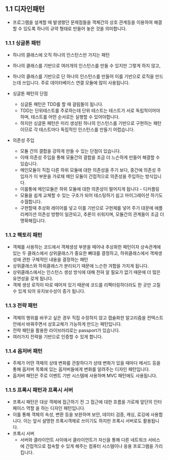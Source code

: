 ## 1.1 디자인패턴
- 프로그램을 설계할 때 발생했던 문제점들을 객체간의 상호 관계등을 이용하여 해결 할 수 있도록 하나의 규약 형태로 만들어 놓은 것을 의미합니다.

### 1.1.1 싱글톤 패턴
- 하나의 클래스에 오직 하나의 인스턴스만 가지는 패턴
- 하나의 클래스를 기반으로 여러개의 인스턴스를 만들 수 있지만 그렇게 하지 않고,
- 하나의 클래스를 기반으로 단 하나의 인스턴스를 만들어 이를 기반으로 로직을 만드는데 쓰입니다. 주로 데이터베이스 연결 모듈에 많이 사용됩니다.

- 싱글톤 패턴의 단점
    - 싱글톤 패턴은 TDD를 할 때 걸림돌이 됩니다. 
    - TDD는 단위테스트를 주로하는데 단위 테스트는 테스트가 서로 독립적이어야 하며, 테스트를 어떤 순서로든 실행할 수 있어야합니다.
    - 하지만 싱글톤 패턴은 미리 생성된 하나의 인스턴스를 기반으로 구현하는 패턴이므로 각 테스트마다 독립적인 인스턴스를 만들기 어렵습니다.

- 의존성 주입
    - 모듈 간의 결합을 강하게 만들 수 있는 단점이 있습니다.
    - 이때 의존성 주입을 통해 모듈간의 결합을 조금 더 느슨하게 만들어 해결할 수 있습니다.
    - 메인모듈이 직접 다른 하위 모듈에 대한 의존성을 주기 보다, 중간에 의존성 주입자가 이 부분을 가로채 메인 모듈이 간접적으로 의존성을 주입하는 방식입니다.
    - 이를통에 메인모듈은 하위 모듈에 대한 의존성이 떨어지게 됩니다 - 디커플링
    - 모듈을 쉽게 교체할 수 있는 구조가 되어 테스팅하기 쉽고 마이그레이션 하기도 수월합니다.
    - 구현할때 추상화 레이어를 넣고 이를 기반으로 구현체를 넣어 주기 대문에 애플리케이션 의존성 방향이 일관되고, 추론이 쉬워지며, 모듈간의 관계들이 조금 더 명확해집니다.

### 1.1.2 팩토리 패턴
- 객체를 사용하는 코드에서 객체생성 부분을 떼어내 추상화한 패턴이자 상속관계에 있는 두 클래스에서 상위클래스가 중요한 뼈대를 결정하고, 하위클래스에서 객체생성에 관한 구체적인 내용을 결정하는 패턴
- 상위클래스와 하위클래스가 분리되기 때문에 느슨한 겨합을 가지게 됩니다.
- 상위클래스에서는 인스턴스 생성 방식에 대해 전혀 알 필요가 없기 때문에 더 많은 유연성을 갖게 됩니다.
- 객체 생성 로직이 따로 떼어져 있기 때문에 코드를 리팩터링하더라도 한 곳만 고칠 수 있게 되어 유지보수성이 증가 됩니다.

### 1.1.3 전략 패턴
- 객체의 행위를 바꾸고 싶은 경우 직접 수정하지 않고 캡슐화한 알고리즘을 컨텍스트 안에서 바꿔주면서 상호교체가 가능하게 만드는 패턴입니다.
- 전략 패턴을 활용한 라이브러리로는 passport가 있습니다.
- 여러가지 전략을 기반으로 인증할 수 있게 합니다.

### 1.1.4 옵저버 패턴
- 주체가 어떤 객체의 상태 변화를 관찰하다가 상태 변화가 있을 때마다 메서드 등을 통해 옵저버 목록에 있는 옵저버들에게 변화를 알려주는 디자인 패턴입니다.
- 옵저버 패턴은 주로 이벤트 기반 시스템에 사용하며 MVC 패턴에도 사용됩니다.

### 1.1.5 프록시 패턴과 프록시 서버
- 프록시 패턴은 대상 객체에 접근하기 전 그 접근에 대한 흐름을 가로채 앞단의 인터페이스 역할 을 하는 디자인 패턴입니다.
- 이를 통해 객체의 속성, 변환 등을 보완하며 보안, 데이터 검증, 캐싱, 로깅에 사용합니다. 이는 앞서 설명한 프록시객체로 쓰이기도 하지만 프록시 서버로도 활용됩니다.
- 프록시 서버
    - 서버와 클라이언트 사이에서 클라이언트가 자신을 통해 다른 네트워크 서비스에 간접적으로 접속할 수 있게 해주는 컴퓨터 시스템이나 응용 프로그램을 가리킵니다.